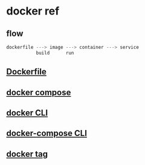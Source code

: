 # docker ref

## flow

```js
dockerfile ---> image ---> container ---> service
           build      run
```

## [Dockerfile](docker-dockerfile.md)

## [docker compose](docker-compose.md)

## [docker CLI](docker-cli.md)

## [docker-compose CLI](docker-compose-cli.md)

## [docker tag](docker-tag.md)
